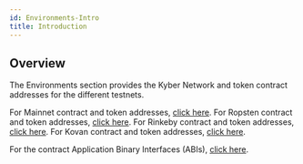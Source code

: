 ```yaml
---
id: Environments-Intro
title: Introduction
---
```

[//]: # (tagline)
## Overview
The Environments section provides the Kyber Network and token contract addresses for the different testnets.

For Mainnet contract and token addresses, [click here](environments-mainnet.md).
For Ropsten contract and token addresses, [click here](environments-ropsten.md).
For Rinkeby contract and token addresses, [click here](environments-rinkeby.md).
For Kovan contract and token addresses, [click here](environments-kovan.md).

For the contract Application Binary Interfaces (ABIs), [click here](api_abi-abi.md).
